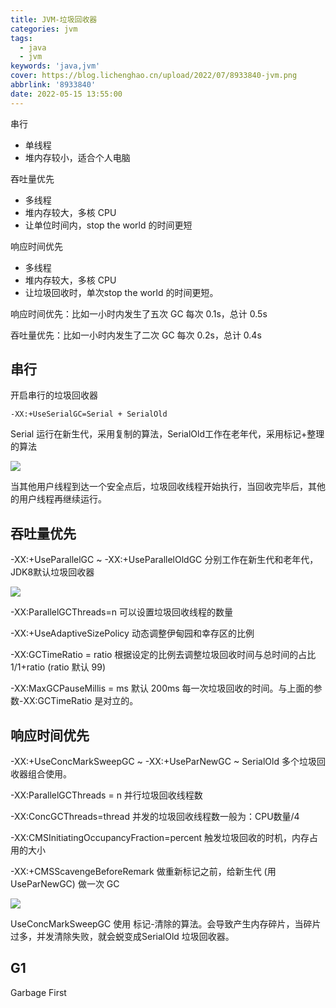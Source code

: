```yaml
---
title: JVM-垃圾回收器
categories: jvm
tags:
  - java
  - jvm
keywords: 'java,jvm'
cover: https://blog.lichenghao.cn/upload/2022/07/8933840-jvm.png
abbrlink: '8933840'
date: 2022-05-15 13:55:00
---
```

串行

- 单线程
- 堆内存较小，适合个人电脑

吞吐量优先

- 多线程
- 堆内存较大，多核 CPU
- 让单位时间内，stop the world 的时间更短

响应时间优先

- 多线程
- 堆内存较大，多核 CPU
- 让垃圾回收时，单次stop the world 的时间更短。



响应时间优先：比如一小时内发生了五次 GC 每次 0.1s，总计 0.5s

吞吐量优先：比如一小时内发生了二次 GC 每次 0.2s，总计 0.4s



## 串行

开启串行的垃圾回收器

`-XX:+UseSerialGC=Serial + SerialOld`

Serial 运行在新生代，采用复制的算法，SerialOld工作在老年代，采用标记+整理的算法

![](https://blog.lichenghao.cn/upload/2022/07/09164925-jvm.png)

当其他用户线程到达一个安全点后，垃圾回收线程开始执行，当回收完毕后，其他的用户线程再继续运行。



## 吞吐量优先

-XX:+UseParallelGC ~ -XX:+UseParallelOldGC  分别工作在新生代和老年代，JDK8默认垃圾回收器

![](https://blog.lichenghao.cn/upload/2022/07/09165859-jvm.png)

-XX:ParallelGCThreads=n  可以设置垃圾回收线程的数量

-XX:+UseAdaptiveSizePolicy  动态调整伊甸园和幸存区的比例

-XX:GCTimeRatio = ratio  根据设定的比例去调整垃圾回收时间与总时间的占比 1/1+ratio  (ratio 默认 99)

-XX:MaxGCPauseMillis = ms 默认 200ms  每一次垃圾回收的时间。与上面的参数-XX:GCTimeRatio 是对立的。



## 响应时间优先

-XX:+UseConcMarkSweepGC ~ -XX:+UseParNewGC  ~ SerialOld  多个垃圾回收器组合使用。

-XX:ParallelGCThreads = n 并行垃圾回收线程数 

-XX:ConcGCThreads=thread 并发的垃圾回收线程数一般为：CPU数量/4

-XX:CMSInitiatingOccupancyFraction=percent 触发垃圾回收的时机，内存占用的大小

-XX:+CMSScavengeBeforeRemark  做重新标记之前，给新生代 (用UseParNewGC) 做一次 GC

![](https://blog.lichenghao.cn/upload/2022/07/09173649-jvm.png)

UseConcMarkSweepGC 使用 标记-清除的算法。会导致产生内存碎片，当碎片过多，并发清除失败，就会蜕变成SerialOld 垃圾回收器。



## G1

Garbage First

















